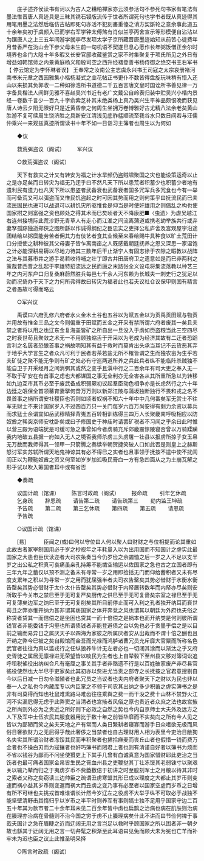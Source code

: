 <!-- { "loadSidebar": true } -->
　　庄子述齐侯读书有诃以为古人之糟粕禅家亦云须参活句不参死句书家有笔法有墨法惟晋唐人真迹具是三昧其镌石锓版流传于世者所谓死句也学书者既从真迹得其用笔用墨之法然后临仿古帖即死句亦活不犯刻畵重儓之诮方契斲轮之意余事此道五十余年矣初于虞颜入巳而学右军学钟太傅煞有肖似兰亭丙舍宣示等形模便自沾沾以为踞唐人之上三五年间游学就李尽发项太学子京所藏晋唐墨迹始知从前苦心徒费年月昔香严在沩山会下参父母未生前一句机语不契遂巳息心愿作长年粥饭僧正余尔时境界也金门大隐十年多暇又长安官邸收藏鉴赏之家不时集聚复于项氏所见之外日有增益如韩馆师之内景黄庭杨义和殷司空之西升经褚登善书杨侍御之绝交书王右军书 【 停云馆定为李怀琳者误】 王奉常之汝南公主志虞永兴书王司寇之太宗哀册褚河南书米元章之西园雅集小楷杨凝式之韭花帖正书更仆不数皆得盘旋玩味稍有悟入还山以来损其负郭收一二种如徐浩所书道德二千五百言唐文皇时国诠所书善见律一万字备具楷法人间鲜见雅不喜赵吴兴书近有老广文戴公自岭表归装中贮吴兴小楷内景经一卷数千言少一百九十字俞紫芝补其末绝类杨上真乃吴兴生平神品颇恨晚而获见唐人诗云夕阳无限好只是近黄昏奈之何周生坐拥万卷博雅好古尤精八法余老矣黄山胜游不复可续周生饶济胜之具新安江清浅见底舴艋顺流至我谷水只数日间若与汪儒仲乘兴一来观兹真迹所谓读书十年不如一日诣习主簿者也周生以为何如 

　　◆议 

　　救荒弭盗议（阁试） 
　　军兴议 

　　○救荒弭盗议（阁试） 

　　天下有救灾之计又有转安为福之计水旱频仍盗贼啸聚国之灾也能设策运奇以止之是亦足矣而曰转灾为福无乃迂乎曰不然凡天下所以患荒者积蓄少也积蓄少者地有遗利民有遗力也凡天下所以患盗者武备衰也武备衰者国多冗军兵多冗食也今有一举而可备荒又可以弭盗而又惟民饥盗起之时可因其势而用之则何策乎曰抚流民而巳夫流民固民也进可以战退可以耕饥灾所驱惟食是仰当是时使奸雄用之则倡乱之构也使国家拊之则富强之资也顾处之得其术而巳矣顷者天不降康肥■〈虫遗〉为虐吴越江右连州接境际此荒沴野无青草人有走心而江淮之间流离蒲道或携老幼举族共行或弃妻孥孤踪独逝郑侠之图所繇以作诚得纲纪之臣忠实之吏择公私庐舍及宫观屋宇沿途团结给以粥糜能劳苦者佣其力有伎艺者食其业候至来春给赐牛具种食以旷土荒田计口分授使之耕种彼其父母妻子皆乍离南亩之人既感戴朝廷抚养之恩又深思一家温饱之计必能深耕易耨以尽地力待其三数年后干止渐宁人有固志徐于农隙之暇教以战阵之法与其募市井之游手曷若收待哺之壮丁即古井田唐府卫之遗意如是而巳非两利之策哉昔西晋之乱起于李雄特招流远之民而唐之末路张全义设屯将集流落教以种艺三年之内河东户口归复桑麻蔚然胜兵每邑七千余人河东赖为长城夫一刺史行之犹足以効而况倚办于天下之力何所弗得故曰转灾为福者此也若夫议社仓议保甲则固有精言之者愚故可得而略云 

　　○军兴议 

　　禹谟曰六府孔修六府者水火金木土谷也五谷以为赋五金以为贡禹贡田赋与物贡并用故有惟金三品之文今则偏重于田赋而五金之开采有禁所谓六府者废其一矣且夫禁之者将以用之也辽东金复海盖皆矿之所自出一旦没入于虏如赍盗粮当此三空四尽之时衰世苟且聚敛之术无一不用顾独缩舌于开采以为老成为经济其故有二迂者恐蹈言利之名孱者恐酿首事之祸故明知其有益于救时而莫肯出头承当耳记不云货恶其弃于地乎大学言生之者众凡可利于民者若茶若盐无所不榷皆谓之生而独农亩为生乎若夫矿徒之聚不能无争则有矿之处必有守巡两道所养之兵此兵者纵不能临阵杀贼独不能自卫于开采经月之间消弭其或然之变乎且滇中行之二百余年有司大吏之奉入无一不取于矿安在有首事之虑也大都谋国之事无全利亦无全害各从其所重所急以为转移如九边互市其币必至于废武备成积弱厥初议起羣臣动色相争亦是长虑然行之六十年边廷之氓保全首领蕃育妻孥何啻万万则以新郑江陵与蒲坂独断独行不畏和戎之名不畏首事之祸所谓安社稷臣也否则如顷者奴祸不知六十年中中几何番矣军无赏士不往军无财士不来计国家岁入不过四百万只一关门每岁六百万尚安得有剩力余资以募兵而求猛士余谓宜如岳武穆精择背嵬五百转相训练得三四万人长聚畿南呼吸相应以防奴酋之豨突京师安枕卧矣或曰子修国史于神庙时请罢矿税者不习闻之乎余曰此时惟以营三殿为语端犹是可缓可急之事曾如今者虏骑充斥郊畿震惊陵寝否曾以万骑蹂躏我内地破五县据一府如入无人之境否我师杀虏三头虏屠一壮县以报虏所掠子女玉帛无万数而我师得其一领甲一只箭腾之奏牍举朝贺捷笑破人口如此否是则皇上之赫斯怒讨军实苏轼所谓天地鬼神谅其有必不得巳之实者也且事领于抚按不遣中使不扰闾阎正以为鞭鞑奴酋之资又何至如岁岁加泒吸民膏血一方有急四面从之为土崩瓦解之形乎试以吹入筹国者耳中或有省否 

　　◆奏疏 

　　议国计疏（馆课） 
　　陈言时政疏（阁试） 
　　报命疏 
　　引年乞休疏 
　　乞身疏 
　　辞恩疏 
　　请告第二疏 
　　请告疏第三 
　　劾内监王坤疏 
　　予告疏 
　　第二疏 
　　第三乞休疏 
　　第四疏 
　　第五疏 
　　请恩疏 
　　予告疏 

　　○议国计疏（馆课） 

　　[易]　 
　　臣闻之(或)曰何以守位曰人何以聚人曰财财之与位相提而论其重如此故古者冢宰制国用必于岁之杪视年之丰耗量入以为出用国而不知国计之虗实此最国家之大患也臣伏读迩者大司农条奏当今仍岁俭之余蠲恤之后一岁之入不足以支半岁之出公私之积真可哀痛虽桒孔持筹不能凿空输运以佐国家之急也古之立国者即有三年九年之蓄仅以预不测之备未有寻常一岁之用即捡括无门而仰给蓄积者又未有尽度支累年之积以为寻常一岁之用而犹屈强半者夫司农告罄矣其势必借财于水衡水衡告罄矣其势必借财于太仆太仆告罄矣其势必借财于内帑展转数年而内帑亦尽矣则安所取乎今关市之禁巳至于无可复严矣厨传之供巳至于无可复啬矣宗室之禄巳至于无可复薄矣边军之饷巳至于无可复削矣其所目前停止而可入利之孔者独开纳耳而衰世苟且之弊亦惟开纳为甚非谓其亵国家之体开奔竞之风也谓其以朝廷为外府也夫俗之称贷者贷其一而倍偿之是坐困也贷其一而十倍偿之是祸本也而开纳类是何则彼所谓钱官者非能委钱于沟壑也所谓债钱者非能登避债之台以免也必于贪墨乎偿之是以目前之输而易异日之属厌天子以四海为家彼之所属厌者安从出哉而不谓十倍之酬也且开纳之弊今巳被之矣自殿馆而金吾而光禄而鸿胪诸曹冗员充斥靡大官粟而所称名色武官者往往为真以滥戎行之任纵狼养牛计无左者必也一切闭其涂而以渐汰之乎又府史胥徒之属居无廪禄进无荣望皆以啖民为生者也上自辇毂下至州县文移对簿词讼追呼租税徭役出纳纠合凡有毫厘之事关其手者非赂遗不行是以百姓破家废产非尽县官徭役使然也大半尽于吏家矣此其初亦以赀进尤当责之部寺之长抚按之官君意搜剔自今以后日减一日勿令滋殖者也此冗员之当议者也夫内府者聚天下之财以为民也非以奉一人之私也今内藏库专以内臣掌之不领于司农其出纳之多少积蓄之虗实簿书之是非有司莫得而知也社鼠难熏路马难齿往往乘舆之费一而干没之费十山林不禁野火江河不实漏卮得无虑乎此弊窦之当清者也宫掖者风俗之原也贵近者众庶之法也故宫掖之所尚则外必为之贵近之所好则下必效之自然之势也今内自京师士大夫外及远方之人下及军中士伍农民其服食器用比于数十年之前皆华靡而不实矣向之所有今人见之皆以为鄙陋而笑之矣夫天地之产有常而人类日繁耕者寝寡而游手日众嗜欲无极而风俗日奢欲财力之无屈得乎哉此奢侈之当禁者也自古理财用人相为表里今吏治日敝狥名失实其所谓治财者冻馁其民而丰积聚者也捃拾麻麦而丧丘山者也假惜一钱而费万金者也不操白刃而为寇攘者也奸巧簿书而罔君上者也则有清谨自好者以簿书为烦而不省以钱谷为鄙而不问坐使猾吏上下其手几曾有血诚真意为国家惜财耶此吏治之当饬者也最可痛者国家金帛皆生民之膏血州县之吏鞭挞其丁壮冻馁其老弱铢寸以聚艰关以输乃辇而归之于夷虏岁币不赀葢数倍于初讲之时至朘刻军士之月粮以待其非时之索者又称之矣窃读三边帅臣之疏谓丑虏寒盟其形巳成以理度之大都止其岁币则变速而祸小益其岁币则变遅而祸大而丑虏之变乃事有必至者以国家空虗而岁币之日增有所不可继也夫挑戎首难谁谓长计然今岁辽左之役虏不大举乎纵不可取必于战独不能坚壁清野击其惰归乎以岁币之半平时则养军有事则犒士独不足用乎国家守边二百五十年其为款市者二十余年耳未见二百余年皆中虏也扁鹊之治病也病在肌肤则治病在腠理亦治病在骨髓则不治今国之穷于虏不止腠理病矣什此不讲而曰节俭何禆于事哉夫国计之急在眉睫之近而迂阔无用之言岂足以救时乎顾国家之所以困者非一朝夕故也繇其于迂阔无用之言一切弁髦之积渐至此耳语曰见兔而顾犬未为冕也亡羊而补牢未为迟也臣之议止此惟圣明采择 

　　○陈言时政疏（阁试） 

